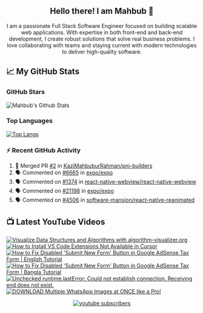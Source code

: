   <h2 align="center">Hello there! I am Mahbub 👋</h2>

<div align="center">
  <p>
    I am a passionate Full Stack Software Engineer focused on building scalable web applications.
    With expertise in both front-end and back-end development, I create robust solutions
    that solve real business problems. I love collaborating with teams and staying
    current with modern technologies to deliver high-quality software.
  </p>
</div>


## 📈 My GitHub Stats

### GitHub Stars

![Mahbub's Github Stats](https://github-readme-stats.vercel.app/api?username=KaziMahbuburRahman&show_icons=true&theme=tokyonight)

### Top Languages

[![Top Langs](https://github-readme-stats.vercel.app/api/top-langs/?username=KaziMahbuburRahman&layout=compact)](https://github.com/anuraghazra/github-readme-stats)

<h3>⚡ Recent GitHub Activity</h3>

<!--START_SECTION:activity-->

1. 🎉 Merged PR [#2](https://github.com/KaziMahbuburRahman/pni-builders/pull/2) in [KaziMahbuburRahman/pni-builders](https://github.com/KaziMahbuburRahman/pni-builders)
2. 🗣 Commented on [#6665](https://github.com/expo/expo/issues/6665#issuecomment-2002363514) in [expo/expo](https://github.com/expo/expo)
3. 🗣 Commented on [#1374](https://github.com/react-native-webview/react-native-webview/issues/1374#issuecomment-2002363079) in [react-native-webview/react-native-webview](https://github.com/react-native-webview/react-native-webview)
4. 🗣 Commented on [#21198](https://github.com/expo/expo/issues/21198#issuecomment-1997944746) in [expo/expo](https://github.com/expo/expo)
5. 🗣 Commented on [#4506](https://github.com/software-mansion/react-native-reanimated/issues/4506#issuecomment-1986828131) in [software-mansion/react-native-reanimated](https://github.com/software-mansion/react-native-reanimated)
<!--END_SECTION:activity-->

<h2>📺 Latest YouTube Videos</h2>

  <!-- prettier-ignore-start -->
<!-- BEGIN YOUTUBE-CARDS -->
[![Visualize Data Structures and Algorithms with algorithm-visualizer.org](https://ytcards.demolab.com/?id=pzKOqxayT2E&title=Visualize+Data+Structures+and+Algorithms+with+algorithm-visualizer.org&lang=en&timestamp=1761380462&background_color=%230d1117&title_color=%23ffffff&stats_color=%23dedede&max_title_lines=1&width=250&border_radius=5 "Visualize Data Structures and Algorithms with algorithm-visualizer.org")](https://www.youtube.com/watch?v=pzKOqxayT2E)
[![How to Install VS Code Extensions Not Available in Cursor](https://ytcards.demolab.com/?id=ZjU0_2UEhQc&title=How+to+Install+VS+Code+Extensions+Not+Available+in+Cursor&lang=en&timestamp=1757607804&background_color=%230d1117&title_color=%23ffffff&stats_color=%23dedede&max_title_lines=1&width=250&border_radius=5 "How to Install VS Code Extensions Not Available in Cursor")](https://www.youtube.com/watch?v=ZjU0_2UEhQc)
[![How to Fix Disabled 'Submit New Form' Button in Google AdSense Tax Form | English Tutorial](https://ytcards.demolab.com/?id=yoI2p1NxNqw&title=How+to+Fix+Disabled+%27Submit+New+Form%27+Button+in+Google+AdSense+Tax+Form+%7C+English+Tutorial&lang=en&timestamp=1740748937&background_color=%230d1117&title_color=%23ffffff&stats_color=%23dedede&max_title_lines=1&width=250&border_radius=5 "How to Fix Disabled 'Submit New Form' Button in Google AdSense Tax Form | English Tutorial")](https://www.youtube.com/watch?v=yoI2p1NxNqw)
[![How to Fix Disabled 'Submit New Form' Button in Google AdSense Tax Form | Bangla Tutorial](https://ytcards.demolab.com/?id=ALAqt9zrFT8&title=How+to+Fix+Disabled+%27Submit+New+Form%27+Button+in+Google+AdSense+Tax+Form+%7C+Bangla+Tutorial&lang=en&timestamp=1740308213&background_color=%230d1117&title_color=%23ffffff&stats_color=%23dedede&max_title_lines=1&width=250&border_radius=5 "How to Fix Disabled 'Submit New Form' Button in Google AdSense Tax Form | Bangla Tutorial")](https://www.youtube.com/watch?v=ALAqt9zrFT8)
[![Unchecked runtime.lastError: Could not establish connection. Receiving end does not exist.](https://ytcards.demolab.com/?id=h7vJ-WHgZnw&title=Unchecked+runtime.lastError%3A+Could+not+establish+connection.+Receiving+end+does+not+exist.&lang=en&timestamp=1735839065&background_color=%230d1117&title_color=%23ffffff&stats_color=%23dedede&max_title_lines=1&width=250&border_radius=5 "Unchecked runtime.lastError: Could not establish connection. Receiving end does not exist.")](https://www.youtube.com/watch?v=h7vJ-WHgZnw)
[![DOWNLOAD Multiple WhatsApp Images at ONCE like a Pro!](https://ytcards.demolab.com/?id=vIrG9fdCAM4&title=DOWNLOAD+Multiple+WhatsApp+Images+at+ONCE+like+a+Pro%21&lang=en&timestamp=1731122593&background_color=%230d1117&title_color=%23ffffff&stats_color=%23dedede&max_title_lines=1&width=250&border_radius=5 "DOWNLOAD Multiple WhatsApp Images at ONCE like a Pro!")](https://www.youtube.com/watch?v=vIrG9fdCAM4)
<!-- END YOUTUBE-CARDS -->
<!-- prettier-ignore-end -->

<div align="center">
  <a href="https://www.youtube.com/c/TechHelpBangladesh?sub_confirmation=1">
    <img alt="youtube subscribers" title="Subscribe for more" src="https://custom-icon-badges.demolab.com/youtube/channel/subscribers/UCpnZ8p8i65RDy1zhXajulYw?color=%23E05D44&label=Subscribe%20for%20more&logo=video&logoColor=white&style=for-the-badge&labelColor=CE4630"/>
  </a>
</div>

<br/>
<div>
